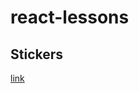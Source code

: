 # react-lessons

## Stickers

[link](https://linpie.github.io/react-lessons/react-stickers/publish/index.html)

